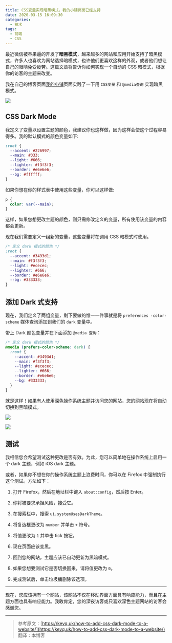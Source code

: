 ```yaml
---
title: CSS变量实现暗黑模式，我的小铺页面已经支持
date: 2020-03-15 16:09:30
categories:
  - 技术
tags:
  - 前端
  - CSS
---
```


最近微信被苹果逼的开发了**暗黑模式**，越来越多的网站和应用开始支持了暗黑模式，许多人也喜欢为网站选择暗模式，也许他们更喜欢这样的外观，或者他们想让自己的眼睛免受疲劳。这篇文章将告诉你如何实现一个自动的 CSS 暗模式，根据你的访客的主题来改变。

我在自己的博客页面[我的小铺](https://store.zhangbing.site)页面实践了一下用 `CSS变量` 和 `@media查询` 实现暗黑模式。

<!-- more -->

![](https://myimgcloud.oss-cn-hangzhou.aliyuncs.com/202003/css-dark-mode/0.png)

## CSS Dark Mode

我定义了变量以设置主题的颜色，我建议你也这样做，因为这样会使这个过程容易得多。我的默认模式的颜色变量如下:

```css
:root {
  --accent: #226997;
  --main: #333;
  --light: #666;
  --lighter: #f3f3f3;
  --border: #e6e6e6;
  --bg: #ffffff;
}
```

如果你想在你的样式表中使用这些变量，你可以这样做:

```css
p {
  color: var(--main);
}
```

这样，如果您想更改主题的颜色，则只需修改定义的变量，所有使用该变量的内容都会更新。

现在我们需要定义一组新的变量，这些变量将在调用 CSS 暗模式时使用。

```css
/* 定义 dark 模式的颜色 */
:root {
  --accent: #3493d1;
  --main: #f3f3f3;
  --light: #ececec;
  --lighter: #666;
  --border: #e6e6e6;
  --bg: #333333;
}
```

## 添加 Dark 式支持

现在，我们定义了两组变量，剩下要做的惟一一件事就是将 `preferences -color-scheme` 媒体查询添加到我们的 `dark` 变量中。

带上 Dark 颜色变量并在下面添加 `@media 查询`：

```css
/* 定义 dark 模式的颜色 */
@media (prefers-color-scheme: dark) {
  :root {
    --accent: #3493d1;
    --main: #f3f3f3;
    --light: #ececec;
    --lighter: #666;
    --border: #e6e6e6;
    --bg: #333333;
  }
}
```

就是这样！如果有人使用深色操作系统主题并访问您的网站，您的网站现在将自动切换到黑暗模式。

![](https://myimgcloud.oss-cn-hangzhou.aliyuncs.com/202003/css-dark-mode/1.png)

![](https://myimgcloud.oss-cn-hangzhou.aliyuncs.com/202003/css-dark-mode/2.png)

## 测试

我相信您会希望测试这种更改是否有效。为此，您可以简单地在操作系统上启用一个 dark 主题，例如 iOS dark 主题。

或者，如果你不想在你的操作系统主题上浪费时间，你可以在 Firefox 中强制执行这个测试。方法如下：

1. 打开 Firefox，然后在地址栏中键入 `about:config`，然后按 Enter。

2. 你将被要求承担风险，接受它。

3. 在搜索栏中，搜索 `ui.systemUsesDarkTheme`。

4. 将复选框更改为 `number` 并单击 `+` 符号。

5. 将值更改为 `1` 并单击 tick 按钮。

6. 现在页面应该变黑。

7. 回到您的网站，主题应该已自动更新为黑暗模式。

8. 如果您想要测试它是否切换回来，请将值更改为 `0`。

9. 完成测试后，单击垃圾桶删除该选项。

---

现在，您应该拥有一个网站，该网站不仅在移动界面方面具有响应能力，而且在主题方面也具有响应能力。我敢肯定，您的深夜访客或只喜欢深色主题网站的访客会感谢您。

---

> 参考原文：[https://kevq.uk/how-to-add-css-dark-mode-to-a-website/](https://kevq.uk/how-to-add-css-dark-mode-to-a-website/)
> 翻译：本博客

